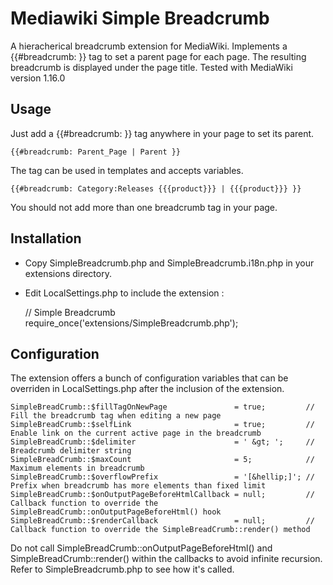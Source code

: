 Mediawiki Simple Breadcrumb
===========================

A hieracherical breadcrumb extension for MediaWiki. Implements a {{#breadcrumb: }} tag to set a parent page for each page. The resulting breadcrumb is displayed under the page title.
Tested with MediaWiki version 1.16.0

Usage
-----

Just add a {{#breadcrumb: }} tag anywhere in your page to set its parent.

	{{#breadcrumb: Parent_Page | Parent }}

The tag can be used in templates and accepts variables.

	{{#breadcrumb: Category:Releases {{{product}}} | {{{product}}} }}

You should not add more than one breadcrumb tag in your page.


Installation
------------

* Copy SimpleBreadcrumb.php and SimpleBreadcrumb.i18n.php in your extensions directory. 
* Edit LocalSettings.php to include the extension :

	// Simple Breadcrumb
	require_once('extensions/SimpleBreadcrumb.php');


Configuration
-------------

The extension offers a bunch of configuration variables that can be overriden in LocalSettings.php after the inclusion of the extension.

	SimpleBreadCrumb::$fillTagOnNewPage               = true;         // Fill the breadcrumb tag when editing a new page
	SimpleBreadCrumb::$selfLink                       = true;         // Enable link on the current active page in the breadcrumb
	SimpleBreadCrumb::$delimiter                      = ' &gt; ';     // Breadcrumb delimiter string
	SimpleBreadCrumb::$maxCount                       = 5;            // Maximum elements in breadcrumb
	SimpleBreadCrumb::$overflowPrefix                 = '[&hellip;]'; // Prefix when breadcrumb has more elements than fixed limit
	SimpleBreadCrumb::$onOutputPageBeforeHtmlCallback = null;         // Callback function to override the SimpleBreadCrumb::onOutputPageBeforeHtml() hook
	SimpleBreadCrumb::$renderCallback                 = null;         // Callback function to override the SimpleBreadCrumb::render() method

Do not call SimpleBreadCrumb::onOutputPageBeforeHtml() and SimpleBreadCrumb::render() within the callbacks to avoid infinite recursion. Refer to SimpleBreadcrumb.php to see how it's called.
